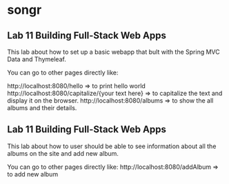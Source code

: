 # songr

## Lab 11 Building Full-Stack Web Apps

This lab about how to set up a basic webapp that bult with the Spring MVC Data and Thymeleaf.

You can go to other pages directly like:

http://localhost:8080/hello => to print hello world
http://localhost:8080/capitalize/{your text here} => to capitalize the text and display it on the browser.
http://localhost:8080/albums => to show the all albums and their details.

## Lab 11 Building Full-Stack Web Apps

This lab about how to user should be able to see information about all the albums on the site and add new album.

You can go to other pages directly like:
http://localhost:8080/addAlbum => to add new album